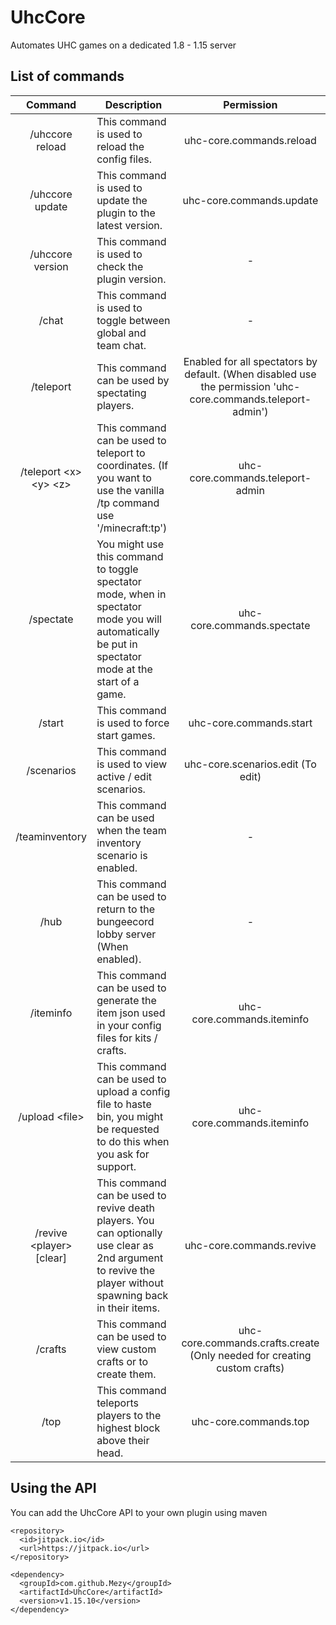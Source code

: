 # UhcCore
Automates UHC games on a dedicated 1.8 - 1.15 server

## List of commands
Command | Description | Permission
:---: | --- | :---:
/uhccore reload | This command is used to reload the config files. | uhc-core.commands.reload
/uhccore update | This command is used to update the plugin to the latest version. | uhc-core.commands.update
/uhccore version | This command is used to check the plugin version. | -
/chat | This command is used to toggle between global and team chat. | -
/teleport <player> | This command can be used by spectating players. | Enabled for all spectators by default. (When disabled use the permission 'uhc-core.commands.teleport-admin')
/teleport \<x> \<y> \<z> | This command can be used to teleport to coordinates. (If you want to use the vanilla /tp command use '/minecraft:tp') | uhc-core.commands.teleport-admin
/spectate | You might use this command to toggle spectator mode, when in spectator mode you will automatically be put in spectator mode at the start of a game. | uhc-core.commands.spectate
/start | This command is used to force start games. | uhc-core.commands.start
/scenarios | This command is used to view active / edit scenarios. | uhc-core.scenarios.edit (To edit)
/teaminventory | This command can be used when the team inventory scenario is enabled. | -
/hub | This command can be used to return to the bungeecord lobby server (When enabled). | -
/iteminfo | This command can be used to generate the item json used in your config files for kits / crafts. | uhc-core.commands.iteminfo
/upload \<file> | This command can be used to upload a config file to haste bin, you might be requested to do this when you ask for support. | uhc-core.commands.iteminfo
/revive \<player> \[clear] | This command can be used to revive death players. You can optionally use clear as 2nd argument to revive the player without spawning back in their items. | uhc-core.commands.revive
/crafts | This command can be used to view custom crafts or to create them. | uhc-core.commands.crafts.create (Only needed for creating custom crafts)
 /top | This command teleports players to the highest block above their head. | uhc-core.commands.top 

## Using the API
You can add the UhcCore API to your own plugin using maven
```
<repository>
  <id>jitpack.io</id>
  <url>https://jitpack.io</url>
</repository>
```
```
<dependency>
  <groupId>com.github.Mezy</groupId>
  <artifactId>UhcCore</artifactId>
  <version>v1.15.10</version>
</dependency>
```
